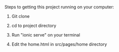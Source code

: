Steps to getting this project running on your computer:

1. Git clone

2. cd to project directory

3. Run "ionic serve" on your terminal

4. Edit the home.html in src/pages/home directory 

